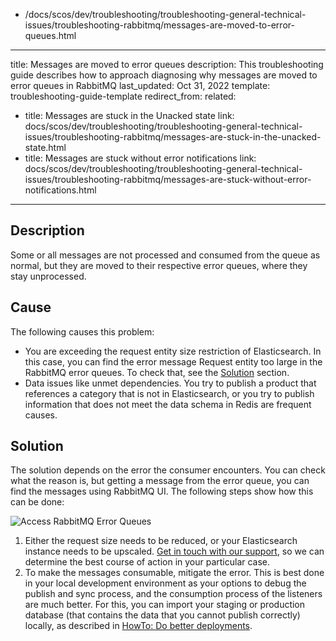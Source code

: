   - /docs/scos/dev/troubleshooting/troubleshooting-general-technical-issues/troubleshooting-rabbitmq/messages-are-moved-to-error-queues.html
---
title: Messages are moved to error queues
description: This troubleshooting guide describes how to approach diagnosing why messages are moved to error queues in RabbitMQ
last_updated: Oct 31, 2022
template: troubleshooting-guide-template
redirect_from:
related:
  - title: Messages are stuck in the Unacked state
    link: docs/scos/dev/troubleshooting/troubleshooting-general-technical-issues/troubleshooting-rabbitmq/messages-are-stuck-in-the-unacked-state.html
  - title: Messages are stuck without error notifications
    link: docs/scos/dev/troubleshooting/troubleshooting-general-technical-issues/troubleshooting-rabbitmq/messages-are-stuck-without-error-notifications.html
---

## Description

Some or all messages are not processed and consumed from the queue as normal, but they are moved to their respective error queues, where they stay unprocessed.

## Cause

The following causes this problem:
* You are exceeding the request entity size restriction of Elasticsearch. In this case, you can find the error message Request entity too large in the RabbitMQ error queues. To check that, see the [Solution](#solution) section.
* Data issues like unmet dependencies. You try to publish a product that references a category that is not in Elasticsearch, or you try to publish information that does not meet the data schema in Redis are frequent causes.

## Solution

The solution depends on the error the consumer encounters. You can check what the reason is, but getting a message from the error queue, you can find the messages using RabbitMQ UI. The following steps show how this can be done:

![Access RabbitMQ Error Queues](https://spryker.s3.eu-central-1.amazonaws.com/docs/scos/dev/troubleshooting/troubleshooting-general-technical-issues/rabbit_mq_troubleshooting_access-rabbitmq-error-queues.gif)

1. Either the request size needs to be reduced, or your Elasticsearch instance needs to be upscaled. [Get in touch with our support](https://spryker.force.com/support/s/), so we can determine the best course of action in your particular case.
2. To make the messages consumable, mitigate the error. This is best done in your local development environment as your options to debug the publish and sync process, and the consumption process of the listeners are much better. For this, you can import your staging or production database (that contains the data that you cannot publish correctly) locally, as described in [HowTo: Do better deployments](https://docs.spryker.com/docs/scos/dev/tutorials-and-howtos/howtos/howto-do-better-deployments.html#ingest-staging-or-production-data).
